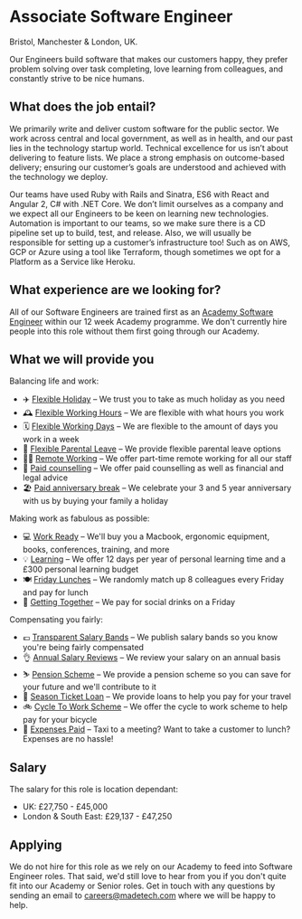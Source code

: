 # Associate Software Engineer

Bristol, Manchester & London, UK.

Our Engineers build software that makes our customers happy, they prefer problem solving over task completing, love learning from colleagues, and constantly strive to be nice humans.

## What does the job entail?

We primarily write and deliver custom software for the public sector. We work across central and local government, as well as in health, and our past lies in the technology startup world. Technical excellence for us isn’t about delivering to feature lists. We place a strong emphasis on outcome-based delivery; ensuring our customer’s goals are understood and achieved with the technology we deploy.

Our teams have used Ruby with Rails and Sinatra, ES6 with React and Angular 2, C# with .NET Core. We don’t limit ourselves as a company and we expect all our Engineers to be keen on learning new technologies. Automation is important to our teams, so we make sure there is a CD pipeline set up to build, test, and release. Also, we will usually be responsible for setting up a customer’s infrastructure too! Such as on AWS, GCP or Azure using a tool like Terraform, though sometimes we opt for a Platform as a Service like Heroku.

## What experience are we looking for?

All of our Software Engineers are trained first as an [Academy Software Engineer](academy_software_engineer.md) within our 12 week Academy programme. We don't currently hire people into this role without them first going through our Academy.

## What we will provide you

Balancing life and work:

* ✈️ [Flexible Holiday](../benefits/flexible_holiday.md) – We trust you to take as much holiday as you need
* 🕰️ [Flexible Working Hours](../benefits/working_hours.md) – We are flexible with what hours you work
* 🗓️ [Flexible Working Days](../benefits/flexible_working.md) – We are flexible to the amount of days you work in a week
* 👶 [Flexible Parental Leave](../guides/welfare/parental_leave.md) – We provide flexible parental leave options
* 👩‍💻 [Remote Working](../benefits/remote_working.md) – We offer part-time remote working for all our staff
* 🤗 [Paid counselling](../guides/welfare/paid_counselling.md) – We offer paid counselling as well as financial and legal advice
* 🏖️ [Paid anniversary break](../benefits/paid_anniversary_break.md) – We celebrate your 3 and 5 year anniversary with us by buying your family a holiday

Making work as fabulous as possible:

* 💻 [Work Ready](../benefits/work_ready.md) – We'll buy you a Macbook, ergonomic equipment, books, conferences, training, and more
* 💡 [Learning](../guides/learning/README.md) – We offer 12 days per year of personal learning time and a £300 personal learning budget
* 🍽️ [Friday Lunches](../benefits/friday_lunch.md) – We randomly match up 8 colleagues every Friday and pay for lunch
* 🏓 [Getting Together](../benefits/getting_together.md) – We pay for social drinks on a Friday

Compensating you fairly:

* 💷 [Transparent Salary Bands](../roles/README.md) – We publish salary bands so you know you're being fairly compensated
* 👌 [Annual Salary Reviews](../guides/compensation/salary_reviews.md) – We review your salary on an annual basis
* ⛷️ [Pension Scheme](../benefits/pension_scheme.md) – We provide a pension scheme so you can save for your future and we'll contribute to it
* 🚄 [Season Ticket Loan](../benefits/season_ticket_loan.md) – We provide loans to help you pay for your travel
* 🚲 [Cycle To Work Scheme](../benefits/cycle_to_work_scheme.md) – We offer the cycle to work scheme to help pay for your bicycle
* 🚕 [Expenses Paid](../guides/compensation/expenses.md) – Taxi to a meeting? Want to take a customer to lunch? Expenses are no hassle!

## Salary

The salary for this role is location dependant:

- UK: £27,750 - £45,000
- London & South East: £29,137 - £47,250

## Applying

We do not hire for this role as we rely on our Academy to feed into Software Engineer roles. That said, we'd still love to hear from you if you don't quite fit into our Academy or Senior roles. Get in touch with any questions by sending an email to  [careers@madetech.com](mailto:careers@madetech.com) where we will be happy to help.
